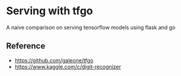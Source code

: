 # Serving with tfgo
A naive comparison on serving tensorflow models using flask and go

## Reference
- https://github.com/galeone/tfgo
- https://www.kaggle.com/c/digit-recognizer

